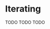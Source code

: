 # Iterating

[//]: # (TODO)
<web-summary>TODO</web-summary>
<card-summary>TODO</card-summary>
<link-summary>TODO</link-summary>